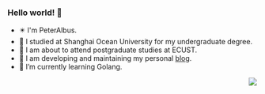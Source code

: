 ### Hello world! 👋

- :eight_pointed_black_star: I'm PeterAlbus.
- :orange_book: I studied at Shanghai Ocean University for my undergraduate degree.
- :school: I am about to attend postgraduate studies at ECUST.
- :signal_strength: I am developing and maintaining my personal [blog](https://peteralbus.com).
- 🌱 I’m currently learning Golang.

<img align="right" src="https://github-readme-stats.vercel.app/api?username=PeterAlbus&show_icons=true&icon_color=CE1D2D&text_color=718096&bg_color=ffffff&hide_title=true" />
